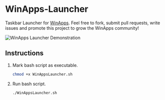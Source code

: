 # WinApps-Launcher
Taskbar Launcher for [WinApps](https://github.com/winapps-org/winapps).
Feel free to fork, submit pull requests, write issues and promote this project to grow the WinApps community!

![WinApps Launcher Demonstration](demo.gif)

## Instructions
1. Mark bash script as executable.
    ```bash
    chmod +x WinAppsLauncher.sh
    ```

2. Run bash script.
    ```bash
    ./WinAppsLauncher.sh
    ```
